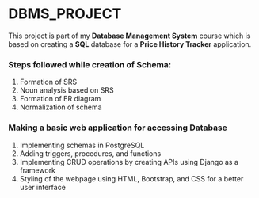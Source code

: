 # DBMS_PROJECT

This project is part of my **Database Management System** course which is based on creating a **SQL** database for a **Price History Tracker** application.<br/>

### Steps followed while creation of Schema:
1. Formation of SRS
2. Noun analysis based on SRS
3. Formation of ER diagram
4. Normalization of schema

### Making a basic web application for accessing Database
1. Implementing schemas in PostgreSQL
2. Adding triggers, procedures, and functions
3. Implementing CRUD operations by creating APIs using Django as a framework
4. Styling of the webpage using HTML, Bootstrap, and CSS for a better user interface

